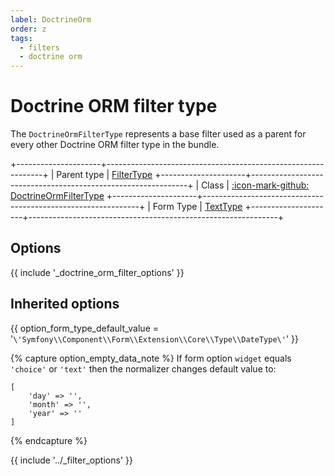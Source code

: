 ```yaml
---
label: DoctrineOrm
order: z
tags:
  - filters
  - doctrine orm
---
```


# Doctrine ORM filter type

The `DoctrineOrmFilterType` represents a base filter used as a parent for every other Doctrine ORM filter type in the bundle.

+---------------------+--------------------------------------------------------------+
| Parent type         | [FilterType](../filter)
+---------------------+--------------------------------------------------------------+
| Class               | [:icon-mark-github: DoctrineOrmFilterType](https://github.com/Kreyu/data-table-bundle/blob/main/src/Bridge/Doctrine/Orm/Filter/Type/DoctrineOrmFilterType.php)
+---------------------+--------------------------------------------------------------+
| Form Type           | [TextType](https://symfony.com/doc/current/reference/forms/types/text.html)
+---------------------+--------------------------------------------------------------+

## Options

{{ include '_doctrine_orm_filter_options' }}

## Inherited options

{{ option_form_type_default_value = '`\'Symfony\\Component\\Form\\Extension\\Core\\Type\\DateType\'`' }}

{% capture option_empty_data_note %}
If form option `widget` equals `'choice'` or `'text'` then the normalizer changes default value to:
```
[
    'day' => '', 
    'month' => '', 
    'year' => ''
]
```
{% endcapture %}

{{ include '../_filter_options' }}

